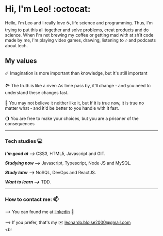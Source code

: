 <h1> Hi, I'm Leo! :octocat: </h1> 


Hello, I'm Leo and I really love ☕, life science and programming. Thus, I'm trying to put this all together and solve problems, creat products and do science. When I'm not brewing my coffee or getting mad with at sh1t code made by me, I'm playing video games, drawing, listening to 🎶 and podcasts about tech.  

<h2> My values </h2> 

☄️ Imagination is more important than knowledge, but It's still important <br><br>
🏞️ The truth is like a river: As time pass by, it'll change - and you need to understand these changes fast. <br><br>
🧬 You may not believe it neither like it, but If it is true now, it is true no matter what - and it'd be better to you handle with it fast.<br><br>
🌖 You are free to make your choices, but you are a prisoner of the consequences

<hr>

<h3> Tech studies 💻 </h3>

<strong><em> I'm good at --> </em></strong> CSS3, HTML5, Javascript and GIT.

<strong><em> Studying now --></em></strong> Javascript, Typescript, Node JS and MySQL.

<strong><em> Study later --></em></strong> NoSQL, DevOps and ReactJS.

<strong><em> Want to learn --></em></strong> TDD.

<hr>

<h3> How to contact me: 📫</h3>

--> You can found me at [linkedin](https://www.linkedin.com/in/leonardo-bloise-65b312194/ ) 📱 <br><br>
--> If you prefer, that's my ✉️ <leonardo.bloise2000@gmail.com> <br><br

